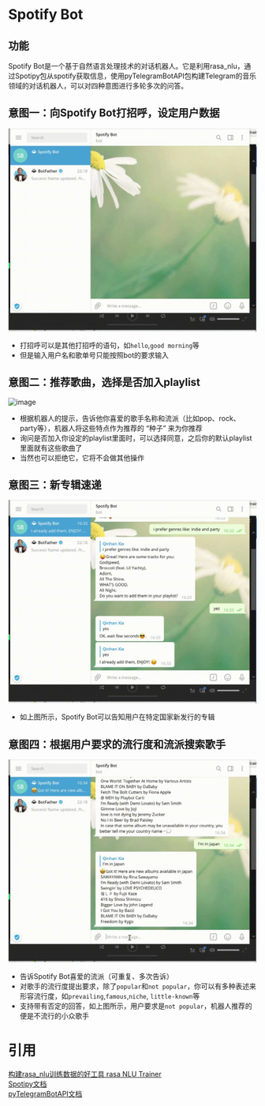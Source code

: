 # Spotify Bot
## 功能
Spotify Bot是一个基于自然语言处理技术的对话机器人。它是利用rasa_nlu，通过Spotipy包从spotify获取信息，使用pyTelegramBotAPI包构建Telegram的音乐领域的对话机器人，可以对四种意图进行多轮多次的问答。
## 意图一：向Spotify Bot打招呼，设定用户数据
![image](https://github.com/IRIS999999/Spotipy-Bot/blob/master/gifs/greet.gif)
* 打招呼可以是其他打招呼的语句，如`hello`,`good morning`等
* 但是输入用户名和歌单号只能按照bot的要求输入
## 意图二：推荐歌曲，选择是否加入playlist
![image](https://github.com/IRIS999999/Spotipy-Bot/blob/master/gifs/tracks.gif)
* 根据机器人的提示，告诉他你喜爱的歌手名称和流派（比如pop、rock、party等），机器人将这些特点作为推荐的 “种子” 来为你推荐
* 询问是否加入你设定的playlist里面时，可以选择同意，之后你的默认playlist里面就有这些歌曲了
* 当然也可以拒绝它，它将不会做其他操作
## 意图三：新专辑速递
![image](https://github.com/IRIS999999/Spotipy-Bot/blob/master/gifs/new_releases.gif)
* 如上图所示，Spotify Bot可以告知用户在特定国家新发行的专辑
## 意图四：根据用户要求的流行度和流派搜索歌手
![image](https://github.com/IRIS999999/Spotipy-Bot/blob/master/gifs/artist.gif)
* 告诉Spotify Bot喜爱的流派（可重复、多次告诉）
* 对歌手的流行度提出要求，除了`popular`和`not popular`，你可以有多种表述来形容流行度，如`prevailing`,`famous`,`niche`,
`little-known`等
* 支持带有否定的回答，如上图所示，用户要求是`not popular`，机器人推荐的便是不流行的小众歌手
# 引用
[构建rasa_nlu训练数据的好工具 rasa NLU Trainer](https://rasahq.github.io/rasa-nlu-trainer/) <br>
[Spotipy文档](https://spotipy.readthedocs.io/en/2.9.0/) <br>
[pyTelegramBotAPI文档](https://github.com/eternnoir/pyTelegramBotAPI) <br>
